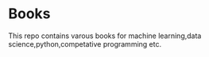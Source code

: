 # Books
This repo contains varous books for machine learning,data science,python,competative programming etc.
